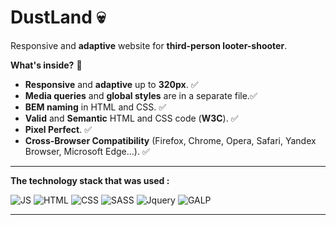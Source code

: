 # **DustLand** 💀
Responsive and **adaptive** website for **third-person looter-shooter**.

**What's inside?** :mag_right:
* **Responsive** and **adaptive** up to **320px**. :white_check_mark:
* **Media queries** and **global styles** are in a separate file.:white_check_mark:
* **BEM naming** in HTML and CSS. :white_check_mark:
* **Valid** and **Semantic** HTML and CSS code (**W3C**). :white_check_mark:
* **Pixel Perfect**. :white_check_mark:
* **Cross-Browser Compatibility** (Firefox, Chrome, Opera, Safari, Yandex Browser, Microsoft Edge...). :white_check_mark:
---- 
**The technology stack that was used :**

![JS](https://img.shields.io/badge/JavaScript-F7DF1E.svg?style=for-the-badge&logo=JavaScript&logoColor=black)
![HTML](https://img.shields.io/badge/HTML5-E34F26.svg?style=for-the-badge&logo=HTML5&logoColor=white)
![CSS](https://img.shields.io/badge/CSS3-1572B6?style=for-the-badge&logo=css3&logoColor=white)
![SASS](https://img.shields.io/badge/Sass-CC6699?style=for-the-badge&logo=sass&logoColor=white)
![Jquery](https://img.shields.io/badge/jQuery-0769AD?style=for-the-badge&logo=jquery&logoColor=white)
![GALP](https://img.shields.io/badge/gulp-CF4647.svg?style=for-the-badge&logo=gulp&logoColor=white)

------
  


